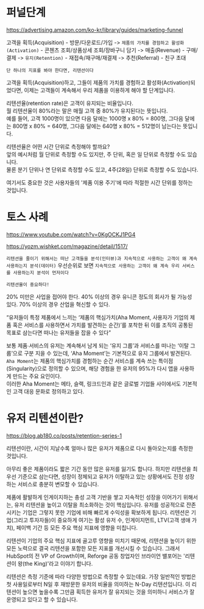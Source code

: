 # 퍼널단계

https://advertising.amazon.com/ko-kr/library/guides/marketing-funnel

고객을 획득(Acquisition) - 방문/다운로드/가입 ->
`제품의 가치를 경험하고 활성화(Activation)` - 콘첸츠 조회/상품상세 조회/장바구니 담기 ->
매출(Revenue) - 구매/결제 ->
`유지(Retention)` - 재접속/재구매/재결제 ->
추천(Referral) - 친구 초대

`단 하나의 지표를 봐야 한다면, 리텐션이다`

고객을 획득(Acquisition)하고, 그들이 제품의 가치를 경험하고 활성화(Activation)되었다면, 이제는 고객들이 계속해서 우리 제품을 이용하게 해야 할 단계입니다.

리텐션율(retention rate)은 고객이 유지되는 비율입니다.  
월 리텐션율이 80%라는 말은 매월 고객 중 80%가 유지된다는 뜻입니다.  
예를 들어, 고객 1000명이 있으면 다음 달에는 1000명 x 80% = 800명, 그다음 달에는 800명 x 80% = 640명, 그다음 달에는 640명 x 80% = 512명이 남는다는 뜻입니다.

리텐션율은 어떤 시간 단위로 측정해야 할까요?  
앞의 예시처럼 월 단위로 측정할 수도 있지만, 주 단위, 혹은 일 단위로 측정할 수도 있습니다.  
물론 분기 단위나 연 단위로 측정할 수도 있고, 4주(28일) 단위로 측정할 수도 있습니다.

여기서도 중요한 것은 사용자들의 '제품 이용 주기'에 따라 적절한 시간 단위를 정하는 것입니다.

# 토스 사례

https://www.youtube.com/watch?v=0KgOCKJ1PG4

https://yozm.wishket.com/magazine/detail/1517/

`리텐션을 줄이기 위해서는 떠난 고객들을 분석(인터뷰)과 지속적으로 사용하는 고객이 왜 계속 사용하는지 분석(데이터)`
우선순위로 보면 `지속적으로 사용하는 고객이 왜 계속 우리 서비스를 사용하는지 분석이 먼저이다`

`리텐션율이 중요하다!`

20% 미만은 사업을 접어야 한다.
40% 이상의 경우 유니콘 정도의 회사가 될 가능성 있다.
70% 이상의 경우 산업을 혁신할 수 있다.

“유저들이 특정 제품에서 느끼는 ‘제품의 핵심가치(Aha Moment, 사용자가 기업의 제품 혹은 서비스를 사용하면서 가치를 발견하는 순간)’를 포착한 뒤 이를 조직의 공통된 목표로 삼는다면 떠나는 유저들을 잡을 수 있다”

보통 제품∙서비스의 유저는 계속해서 남게 되는 ‘유지 그룹’과 서비스를 떠나는 ‘이탈 그룹’으로 구분 지을 수 있는데, ‘Aha Moment’는 기본적으로 유지 그룹에서 발견된다.
`Aha Moment`는 제품의 핵심가치를 경험하는 순간 서비스를 계속 쓰는 특이점(Singularity)으로 정의할 수 있으며, 해당 경험을 한 유저의 95%가 다시 앱을 사용하게 만드는 주요 요인이다.  
이러한 Aha Moment는 메타, 슬랙, 링크드인과 같은 글로벌 기업들 사이에서도 기본적인 고객 대응 문화로 정의하고 있다.

# 유저 리텐션이란?

https://blog.ab180.co/posts/retention-series-1

리텐션이란, 시간이 지날수록 얼마나 많은 유저가 제품으로 다시 돌아오는지를 측정한 것입니다.

아무리 좋은 제품이라도 짧은 기간 동안 많은 유저를 잃기도 합니다. 하지만 리텐션을 최우선 기준으로 삼는다면, 성장이 정체되고 유저가 이탈하고 있는 상황에서도 진정 성장하는 서비스로 충분히 변모할 수 있습니다.

제품에 활발하게 인게이지하는 충성 고객 기반을 쌓고 지속적인 성장을 이어가기 위해서는, 유저 리텐션을 높이고 이탈을 최소화하는 것이 핵심입니다. 유저를 성공적으로 잔존시키는 기업은 그렇지 못한 기업에 비해 빠르게 수익성을 확보하게 됩니다. 리텐션은 기업(그리고 투자자들)이 중요하게 여기는 활성 유저 수, 인게이지먼트, LTV(고객 생애 가치), 페이백 기간 등 모든 주요 핵심 지표에 영향을 미칩니다.

리텐션이 기업의 주요 핵심 지표에 골고루 영향을 미치기 때문에, 리텐션을 높이기 위한 모든 노력으로 결국 리텐션을 포함한 모든 지표를 개선시킬 수 있습니다. 그래서 HubSpot의 전 VP of Growth이며, Reforge 공동 창업자인 브라이언 밸포어는 '리텐션이 왕(the King)'라고 이야기 합니다.

리텐션은 측정 기준에 따라 다양한 방법으로 측정할 수 있는데요. 가장 일반적인 방법은 첫 사용일로부터 N일 후 재방문한 유저의 비율을 의미하는 N-Day 리텐션입니다. 이 리텐션이 높으면 높을수록 그만큼 획득한 유저가 잘 유지되는 것을 의미하니 서비스가 잘 운영되고 있다고 할 수 있습니다.

